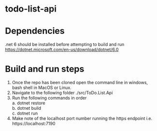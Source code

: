 # todo-list-api

# Dependencies
.net 6 should be installed before attempting to build and run https://dotnet.microsoft.com/en-us/download/dotnet/6.0

# Build and run steps

1. Once the repo has been cloned open the command line in windows, bash shell in MacOS or Linux.
2. Navigate to the following folder ./src/ToDo.List.Api
3. Run the following commands in order <br />
a. dotnet restore <br />
b. dotnet build <br />
c. dotnet run <br />
4. Make note of the localhost port number running the https endpoint i.e. https://localhost:7190
